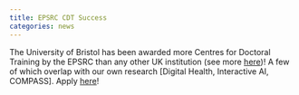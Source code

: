 ```yaml
---
title: EPSRC CDT Success
categories: news
---
```


The University of Bristol has been awarded more Centres for Doctoral Training by the EPSRC than any other UK institution (see more [here](http://bristol.ac.uk/news/2019/february/record-cdts-announcement.html))! A few of which overlap with our own research [Digital Health, Interactive AI, COMPASS]. Apply [here](http://www.bristol.ac.uk/doctoral-college/doctoral-training-centres/)!